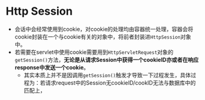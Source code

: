 # Http Session
- 会话中会经常使用到cookie，对cookie的处理均由容器统一处理，容器会将cookie封装在一个与cookie有关的对象中，将前者封装进`HttpSession`对象中。
- 若需要在servlet中使用cookie需要用到`HttpServletRequest`对象的`getSession()`方法，**无论是从请求Session中获得一个cookieID亦或者在响应response中发送一个cookie**。
  - 其实本质上并不是因调用`getSession()`触发才导致一下过程发生，具体过程为：若请求request中的Session无cookieID/cookID无法与数据库中的匹配上，